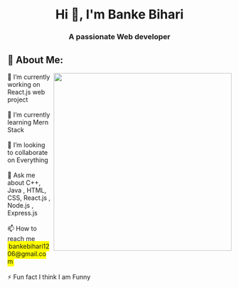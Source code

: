  <h1 align="center">Hi 👋, I'm Banke Bihari</h1>
<h3 align="center">A passionate Web developer</h3>
 
<h2>💫 About Me:</h2>
<img align=right width=400px src="https://cdn.dribbble.com/users/926537/screenshots/4502924/python-2.gif">
🔭 I’m currently working on React.js web project<br><br>  
🌱 I’m currently learning Mern Stack<br><br>  
👯 I’m looking to collaborate on Everything<br><br>  
💬 Ask me about C++, Java , HTML, CSS, React.js , Node.js , Express.js <br><br>  
📫 How to reach me <span style="background-color: yellow; padding: 0.2em; border-radius: 0.2em;">bankebihari1206@gmail.com</span><br><br>  
⚡ Fun fact I think I am Funny
